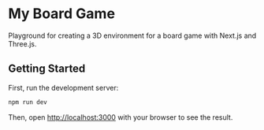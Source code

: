 # My Board Game
Playground for creating a 3D environment for a board game with Next.js and Three.js.

## Getting Started
First, run the development server:
```bash
npm run dev
```
Then, open [http://localhost:3000](http://localhost:3000) with your browser to see the result.
